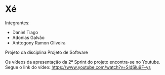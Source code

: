 # Xé 

Integrantes: 
- Daniel Tiago
- Adonias Galvão
- Anttogony Ramon Oliveira

Projeto da disciplina Projeto de Software

Os vídeos da apresentação da 2ª Sprint do projeto encontra-se no Youtube.
Segue o link do vídeo: https://www.youtube.com/watch?v=SIdSlu9F-ys

